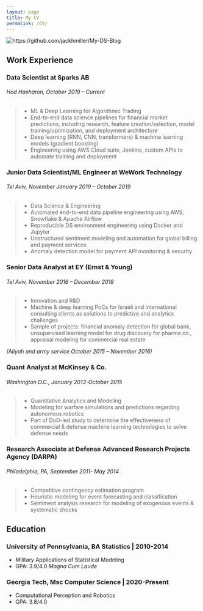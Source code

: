 ```yaml
---
layout: page
title: My CV
permalink: /CV/
---
```


![]({{site.baseurl}}/images/headshot.png "https://github.com/jackhmiller/My-DS-Blog")

## **Work Experience**
### Data Scientist at **Sparks AB** 
###### Hod Hasharon, October 2019 – Current
>- ML & Deep Learning for Algorithmic Trading
>- End-to-end data science pipelines for financial market predictions, including research, feature creation/selection, model training/optimization, and deployment architecture
>- Deep learning (RNN, CNN, transformers) & machine learning models (gradient boosting)
>- Engineering using AWS Cloud suite, Jenkins, custom APIs to automate training and deployment

### Junior Data Scientist/ML Engineer at **WeWork Technology**
###### Tel Aviv, November January 2019 – October 2019
>- Data Science & Engineering
>- Automated end-to-end data pipeline engineering using AWS, Snowflake & Apache Airflow
>- Reproducible DS environment engineering using Docker and Jupyter
>- Unstructured sentiment modeling and automation for global billing and payment services
>- Anomaly detection model for payment API monitoring & security

### Senior Data Analyst at **EY (Ernst & Young)**
###### Tel Aviv, November 2016 – December 2018
>- Innovation and R&D
>- Machine & deep learning PoCs for Israeli and international consulting clients as solutions to predictive and analytics challenges
>- Sample of projects: financial anomaly detection for global bank, unsupervised learning model for drug discovery for pharma co., appraisal modeling for commercial real estate

*(Aliyah and army service October 2015 – November 2016)*

### Quant Analyst at **McKinsey & Co.**
###### Washington D.C., January 2013-October 2015
>- Quantitative Analytics and Modeling
>- Modeling for warfare simulations and predictions regarding autonomous robotics
>- Part of DoD-led study to determine the effectiveness of commercial & defense machine learning technologies to solve defense needs

### Research Associate at **Defense Advanced Research Projects Agency (DARPA)**
###### Philadelphia, PA, September 2011- May 2014
>- Competitive contingency estimation program
>- Heuristic modeling for event forecasting and classification
>- Sentiment analysis research for modeling of exogenous events & systematic shocks

## **Education**
### **University of Pennsylvania**, BA Statistics | 2010-2014
- Military Applications of Statistical Modeling
- GPA: 3.9/4.0 *Magna Cum Laude*

### **Georgia Tech**, Msc Computer Science | 2020-Present
- Computational Perception and Robotics
- GPA: 3.8/4.0
